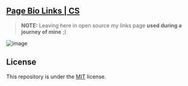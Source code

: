 ## [Page Bio Links | CS](https://bren0sx.github.io/biopage-csgo/)
>**NOTE:** Leaving here in open source my links page **used during a journey of mine** ;)

![image](https://user-images.githubusercontent.com/105817781/215304360-ca7a3e41-0a07-4eca-8ec3-ec6d0568975c.png)

## License

This repository is under the [MIT](https://github.com/BREN0sx/biopage-csgo/blob/main/LICENSE) license.
